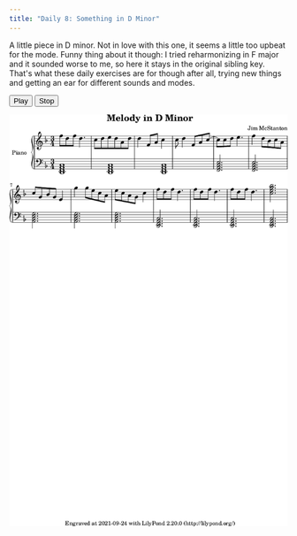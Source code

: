 ```yaml
---
title: "Daily 8: Something in D Minor"
---
```


A little piece in D minor. Not in love with this one, it seems a little too upbeat for the mode. Funny thing about it
though: I tried reharmonizing in F major and it sounded worse to me, so here it stays in the original sibling key.
That's what these daily exercises are for though after all, trying new things and getting an ear for different sounds
and modes.

<button onclick="MIDIjs.play('./daily-8.mid')">Play</button>
<button onclick="MIDIjs.stop()">Stop</button>

![](./daily-8.png "Music Piece")

<script type="text/javascript" src="https://www.midijs.net/lib/midi.js"></script>
